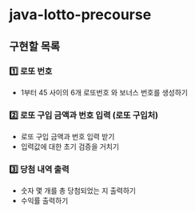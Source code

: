 # java-lotto-precourse

## 구현할 목록

### 1️⃣ 로또 번호
- 1부터 45 사이의 6개 로또번호 와 보너스 번호를 생성하기

### 2️⃣ 로또 구입 금액과 번호 입력 (로또 구입처)
- 로또 구입 금액과 번호 입력 받기
- 입력값에 대한 초기 검증을 거치기

### 3️⃣ 당첨 내역 출력
- 숫자 몇 개를 총 당첨되었는 지 출력하기
- 수익률 출력하기